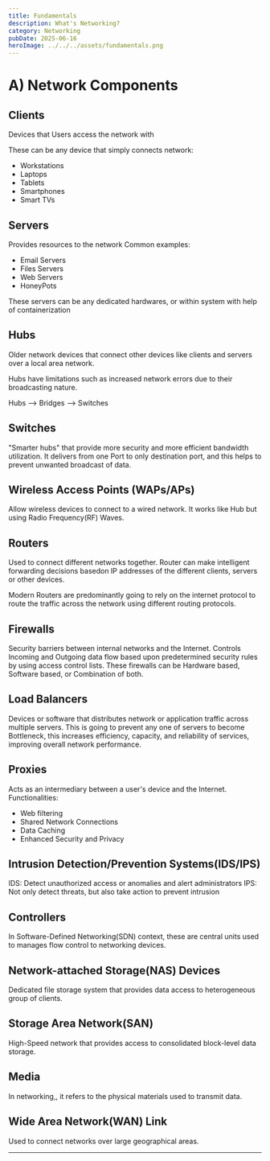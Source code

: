 ```yaml
---
title: Fundamentals
description: What's Networking?
category: Networking
pubDate: 2025-06-16
heroImage: ../../../assets/fundamentals.png
---
```

# A) Network Components

## Clients
Devices that Users access the network with

These can be any device that simply connects network:
- Workstations
- Laptops
- Tablets
- Smartphones
- Smart TVs

## Servers
Provides  resources to the network
Common examples:
- Email Servers
- Files Servers 
- Web Servers
- HoneyPots

These servers can be any dedicated hardwares, or within system with help of containerization

## Hubs 
Older network devices that connect other devices like clients and servers over a  local area network.

Hubs have limitations such as increased network errors due to their broadcasting nature.

Hubs --> Bridges --> Switches

## Switches
"Smarter hubs" that provide more security and more efficient bandwidth utilization. It delivers from one Port to only destination port, and this helps to prevent unwanted broadcast of data.

## Wireless Access Points (WAPs/APs)
Allow wireless devices to connect to a wired network. It works like Hub but using Radio Frequency(RF) Waves.

## Routers
Used to connect different networks together. Router can make intelligent forwarding decisions basedon IP addresses of the different clients, servers or other devices.

Modern Routers are predominantly going to rely on the internet protocol to route the traffic across the network using different routing protocols.

## Firewalls
Security barriers between internal networks and the Internet. Controls Incoming and Outgoing data flow based upon predetermined security rules by using access control lists. These firewalls can be Hardware based, Software based, or Combination of both.

## Load Balancers
Devices or software that distributes network or application traffic across multiple servers. This is going to prevent any one of servers to become Bottleneck, this increases efficiency, capacity, and reliability of services, improving overall network performance.

## Proxies
Acts as  an intermediary between a user's device and the Internet.
Functionalities:
- Web filtering
- Shared Network Connections
- Data Caching
- Enhanced Security and Privacy

## Intrusion Detection/Prevention Systems(IDS/IPS)
IDS: Detect unauthorized access or anomalies and alert administrators
IPS: Not only detect threats, but also take action to prevent intrusion

## Controllers
In Software-Defined Networking(SDN) context, these are central units used to manages flow control to networking devices.

## Network-attached Storage(NAS) Devices
Dedicated file storage system that provides data access to heterogeneous group of clients.

## Storage Area Network(SAN)
High-Speed network that provides access to consolidated block-level data storage.

## Media
In networking,, it refers to the physical materials used to transmit data.

## Wide Area Network(WAN) Link
Used to connect networks over large geographical areas.

--- 

